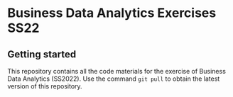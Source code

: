 # Business Data Analytics Exercises SS22



## Getting started

This repository contains all the code materials for the exercise of Business Data Analytics (SS2022). Use the command `git pull` to obtain the latest version of this repository.
